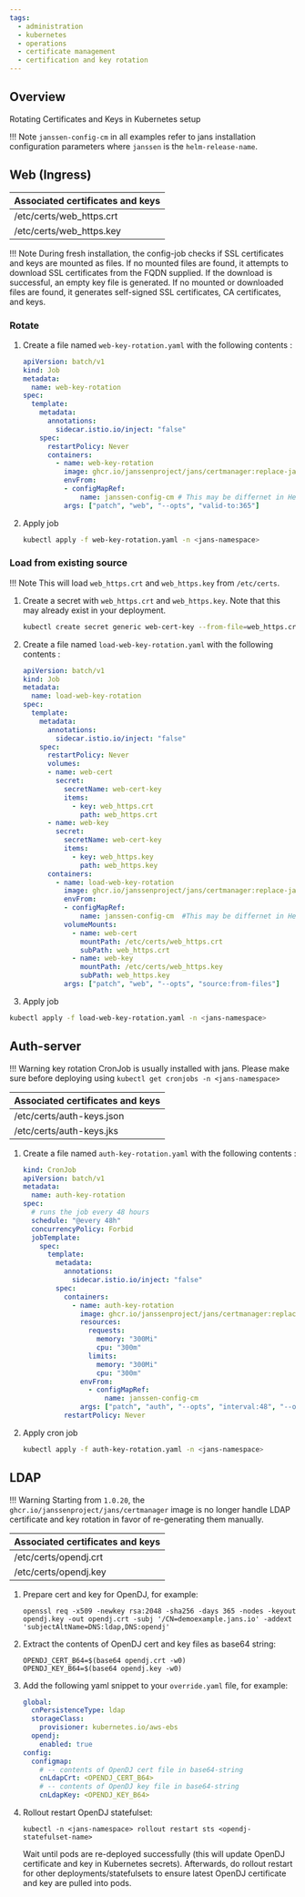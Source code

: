 ```yaml
---
tags:
  - administration
  - kubernetes
  - operations
  - certificate management
  - certification and key rotation
---
```


## Overview

Rotating Certificates and Keys in Kubernetes setup

!!! Note
    `janssen-config-cm` in all examples refer to jans installation configuration parameters where `janssen` is the `helm-release-name`.
       
    
## Web (Ingress)
        
| Associated certificates and keys |
| -------------------------------- |
| /etc/certs/web_https.crt         |
| /etc/certs/web_https.key         |

!!! Note
    During fresh installation, the config-job checks if SSL certificates and keys are mounted as files. 
    If no mounted files are found, it attempts to download SSL certificates from the FQDN supplied. If the download is successful, an empty key file is generated.
    If no mounted or downloaded files are found, it generates self-signed SSL certificates, CA certificates, and keys.

### Rotate
        
1.  Create a file named `web-key-rotation.yaml` with the following contents :
        
    ```yaml
    apiVersion: batch/v1
    kind: Job
    metadata:
      name: web-key-rotation
    spec:
      template:
        metadata:
          annotations:
            sidecar.istio.io/inject: "false"                  
        spec:
          restartPolicy: Never
          containers:
            - name: web-key-rotation
              image: ghcr.io/janssenproject/jans/certmanager:replace-janssen-version-1
              envFrom:
              - configMapRef:
                  name: janssen-config-cm # This may be differnet in Helm
              args: ["patch", "web", "--opts", "valid-to:365"]
    ```
            
2.  Apply job        
    ```bash
    kubectl apply -f web-key-rotation.yaml -n <jans-namespace>
    ```            
        
### Load from existing source
        
!!! Note
    This will load `web_https.crt` and `web_https.key` from `/etc/certs`.
                
1. Create a secret with `web_https.crt` and `web_https.key`. Note that this may already exist in your deployment.
            
    ```bash
    kubectl create secret generic web-cert-key --from-file=web_https.crt --from-file=web_https.key -n <jans-namespace>` 
    ```
                
2.  Create a file named `load-web-key-rotation.yaml` with the following contents :
                               
    ```yaml
    apiVersion: batch/v1
    kind: Job
    metadata:
      name: load-web-key-rotation
    spec:
      template:
        metadata:
          annotations:
            sidecar.istio.io/inject: "false"                  
        spec:
          restartPolicy: Never
          volumes:
          - name: web-cert
            secret:
              secretName: web-cert-key
              items:
                - key: web_https.crt
                  path: web_https.crt
          - name: web-key
            secret:
              secretName: web-cert-key
              items:
                - key: web_https.key
                  path: web_https.key                              
          containers:
            - name: load-web-key-rotation
              image: ghcr.io/janssenproject/jans/certmanager:replace-janssen-version-1
              envFrom:
              - configMapRef:
                  name: janssen-config-cm  #This may be differnet in Helm
              volumeMounts:
                - name: web-cert
                  mountPath: /etc/certs/web_https.crt
                  subPath: web_https.crt
                - name: web-key
                  mountPath: /etc/certs/web_https.key
                  subPath: web_https.key
              args: ["patch", "web", "--opts", "source:from-files"]
    ```
            
3.  Apply job

```bash
kubectl apply -f load-web-key-rotation.yaml -n <jans-namespace>
```            

## Auth-server
    
!!! Warning
    key rotation CronJob is usually installed with jans. Please make sure before deploying using `kubectl get cronjobs -n <jans-namespace>`

| Associated certificates and keys |
| -------------------------------- |
| /etc/certs/auth-keys.json      |
| /etc/certs/auth-keys.jks       |

1.  Create a file named `auth-key-rotation.yaml` with the following contents :

    ```yaml
    kind: CronJob
    apiVersion: batch/v1
    metadata:
      name: auth-key-rotation
    spec:
      # runs the job every 48 hours
      schedule: "@every 48h"
      concurrencyPolicy: Forbid
      jobTemplate:
        spec:
          template:
            metadata:
              annotations:
                sidecar.istio.io/inject: "false"
            spec:
              containers:
                - name: auth-key-rotation
                  image: ghcr.io/janssenproject/jans/certmanager:replace-janssen-version-1
                  resources:
                    requests:
                      memory: "300Mi"
                      cpu: "300m"
                    limits:
                      memory: "300Mi"
                      cpu: "300m"
                  envFrom:
                    - configMapRef:
                        name: janssen-config-cm
                  args: ["patch", "auth", "--opts", "interval:48", "--opts", "key-strategy:OLDER", "--opts", "privkey-push-delay:300", "--opts", "privkey-push-strategy:NEWER"]
              restartPolicy: Never
    ```

          
2.  Apply cron job

    ```bash
    kubectl apply -f auth-key-rotation.yaml -n <jans-namespace>
    ```

## LDAP

!!! Warning
    Starting from `1.0.20`, the `ghcr.io/janssenproject/jans/certmanager` image is no longer handle LDAP certificate and key rotation in favor of re-generating them manually.

| Associated certificates and keys    |
| ----------------------------------- |
| /etc/certs/opendj.crt               |
| /etc/certs/opendj.key               |   

1.  Prepare cert and key for OpenDJ, for example:

    ```
    openssl req -x509 -newkey rsa:2048 -sha256 -days 365 -nodes -keyout opendj.key -out opendj.crt -subj '/CN=demoexample.jans.io' -addext 'subjectAltName=DNS:ldap,DNS:opendj'
    ```

1.  Extract the contents of OpenDJ cert and key files as base64 string:

    ```
    OPENDJ_CERT_B64=$(base64 opendj.crt -w0)
    OPENDJ_KEY_B64=$(base64 opendj.key -w0)
    ```

1.  Add the following yaml snippet to your `override.yaml` file, for example:

    ```yaml
    global:
      cnPersistenceType: ldap
      storageClass:
        provisioner: kubernetes.io/aws-ebs
      opendj:
        enabled: true
    config:
      configmap:
        # -- contents of OpenDJ cert file in base64-string
        cnLdapCrt: <OPENDJ_CERT_B64>
        # -- contents of OpenDJ key file in base64-string
        cnLdapKey: <OPENDJ_KEY_B64>
    ```

1.  Rollout restart OpenDJ statefulset:

    ```
    kubectl -n <jans-namespace> rollout restart sts <opendj-statefulset-name>
    ```

    Wait until pods are re-deployed successfully (this will update OpenDJ certificate and key in Kubernetes secrets).
    Afterwards, do rollout restart for other deployments/statefulsets to ensure latest OpenDJ certificate and key are pulled into pods.

